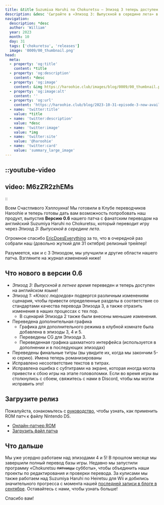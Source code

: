 ```yaml
---
title: &title Suzumiua Haruhi no Chokuretsu – Эпизод 3 теперь доступен!'
description: &desc 'Сыграйте в «Эпизод 3: Выпускной в середине лета» в версии 0.6 английского патча Suzumiya Haruhi no Chokuretsu''s, доступного уже сейчас!'
navigation:
  description: *desc
  author: 'William'
  year: 2023
  month: 10
  day: 31
  tags: ['chokuretsu', 'releases']
  image: '0009/00_thumbnail.png'
head:
  meta:
  - property: 'og:title'
    content: *title
  - property: 'og:description'
    content: *desc
  - property: 'og:image'
    content: &img https://haroohie.club/images/blog/0009/00_thumbnail.png
  - property: 'og:image:alt'
    content: ''
  - property: 'og:url'
    content: 'https://haroohie.club/blog/2023-10-31-episode-3-now-available'
  - name: 'twitter:title'
    value: *title
  - name: 'twitter:description'
    value: *desc
  - name: 'twitter:image'
    value: *img
  - name: 'twitter:site'
    value: '@haroohie'
  - name: 'twitter:card'
    value: 'summary_large_image'
---
```


::youtube-video
----
video: M6zZR2zhEMs
----
::

Всем Счастливого Хэллоуина! Мы готовили в Клубе переводчиков Haroohie и теперь готовы дать вам возможность попробовать наш продукт, выпустив **Версию 0.6** нашего патча с фанатским переводом на английский Suzumiya Haruhi no Chokuretsu, который переводит игру через *Эпизод 3: Выпускной в середине лета*.

Огромное спасибо [EricDoesEverything](https://www.youtube.com/@EricDoesEverythingSeries) за то, что в очередной раз собрали наш (довольно жуткий для 31 октября) релизный трейлер!

Разумеется, как и с 3 Эпизодом, мы улучшили и другие области нашего патча. Взгляните на журнал изменений ниже!

## Что нового в версии 0.6
* *Эпизод 3: Выпускной в летнее время* переведен и теперь доступен на английском языке!
* *Эпизод 1: «Класс людоедов»* подвергся различным изменениям сценария, чтобы привести определенные разделы в соответствие со стандартами качества перевода Эпизода 3, а также отразить изменения в наших процессах с тех пор.
  * В сценарий Эпизода 2 также были внесены меньшие изменения.
* Переведена дополнительная графика
  * Графика для дополнительного режима в клубной комнате была добавлена в эпизоды 3, 4 и 5.
  * Переведены CG для Эпизода 3.
  * Переведенная графика шахматного интерфейса (используется в дополнении и в последующих эпизодах)
* Переведены финальные титры (вы увидите их, когда мы закончим 5-ю серию). Имена теперь романизированы
* Исправлено несоответствие текстов в титрах.
* Исправлена ошибка с субтитрами на экране, которая иногда могла привести к сбою игры на этапе головоломки. Если во время игры вы столкнулись с сбоем, свяжитесь с нами в Discord, чтобы мы могли исправить это!

## Загрузите релиз
Пожалуйста, ознакомьтесь с [руководство](/chokuretsu/guide), чтобы узнать, как применить ROM патч к файлу Nintendo DS.

* [Онлайн-патчер ROM](/chokuretsu/patch)
* [Загрузить файл патча](https://github.com/haroohie-club/ChokuretsuTranslationRelease/releases/latest)

## Что дальше
Мы уже усердно работаем над эпизодами 4 и 5! В прошлом месяце мы завершили полный перевод базы игры. Недавно мы запустили программу «Chokuretsu ~~пятницы~~ субботы», чтобы объединить наши проекты по редактирования и проверки перевода. За кулисами мы также работаем над Suzumiya Haruhi no Heiretsu для Wii и добились значительного прогресса с момента нашей [последней записи в блоге в сентябре](/blog/2023-09-11-september-2023-progress-update). Оставайтесь с нами, чтобы узнать больше!

Спасибо вам!